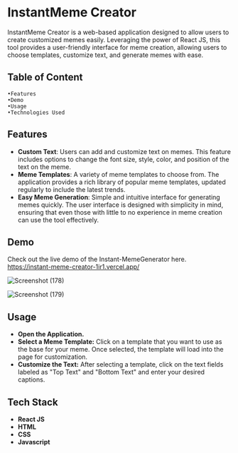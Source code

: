 
# InstantMeme Creator

InstantMeme Creator is a web-based application designed to allow users to create customized memes easily. Leveraging the power of React JS, this tool provides a user-friendly interface for meme creation, allowing users to choose templates, customize text, and generate memes with ease.
## Table of Content
    •Features
    •Demo
    •Usage
    •Technologies Used
    
    
## Features

- **Custom Text**: Users can add and customize text on memes. This feature includes options to change the font size, style, color, and position of the text on the meme.
- **Meme Templates**: A variety of meme templates to choose from. The application provides a rich library of popular meme templates, updated regularly to include the latest trends.
- **Easy Meme Generation**: Simple and intuitive interface for generating memes quickly. The user interface is designed with simplicity in mind, ensuring that even those with little to no experience in meme creation can use the tool effectively.



## Demo

Check out the live demo of the Instant-MemeGenerator here.
https://instant-meme-creator-1ir1.vercel.app/

![Screenshot (178)](https://github.com/Samridhii1212/Instant-MemeCreator/assets/115480641/a8e6753c-3322-4453-a453-120950d6acc2)





![Screenshot (179)](https://github.com/Samridhii1212/Instant-MemeCreator/assets/115480641/231ec614-e991-41e6-b4f0-f8d4aec65f09)

## Usage
- **Open the Application.**
- **Select a Meme Template:** Click on a template that you want to use as the base for your meme. Once selected, the template will load into the page for customization.
- **Customize the Text:** After selecting a template, click on the text fields labeled as "Top Text" and "Bottom Text" and enter your desired captions. 

## Tech Stack

- **React JS** 
- **HTML**
- **CSS**
- **Javascript**

